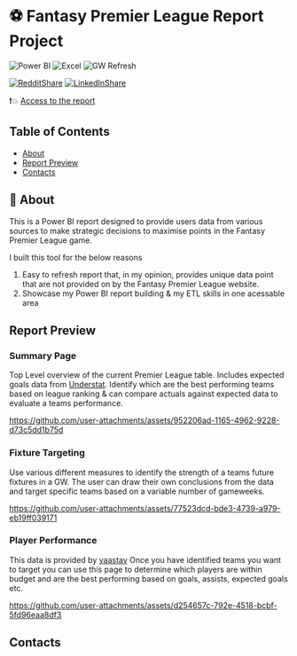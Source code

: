 
# ⚽ Fantasy Premier League Report Project

![Power BI](https://img.shields.io/badge/Power%20BI-d9b300)
![Excel](https://img.shields.io/badge/Excel-brightgreen)
![GW Refresh](https://img.shields.io/badge/Latest%20GW%20Refresh-7-brightgreen)

[![RedditShare](https://img.shields.io/badge/share-FF4500?logo=reddit&logoColor=white)](https://www.reddit.com/submit?title=Check%20out%20this%20project%20on%20GitHub:%20https://github.com/ljcanalytics/FPL_Project)
[![LinkedInShare](https://img.shields.io/badge/share-0A66C2?logo=linkedin&logoColor=white)](https://www.linkedin.com/sharing/share-offsite/?url=https://github.com/ljcanalytics/FPL_Project)

❗💥 [Access to the report](https://app.powerbi.com/view?r=eyJrIjoiNWViMDY2N2YtZTIyOC00YjhmLWEzOWMtNDZmNmM1NDNmMmVkIiwidCI6ImYxOTdmMGRkLTUyMDQtNDg2My1iZjEzLTk0MzE2M2ViMWU1NSJ9)

## Table of Contents
  - [About](#-about)
  - [Report Preview](#report-preview)
  - [Contacts](#contacts)
  
## 📜 About
This is a Power BI report designed to provide users data from various sources to make strategic decisions to maximise points in the Fantasy Premier League game.

I built this tool for the below reasons
  1. Easy to refresh report that, in my opinion, provides unique data point that are not provided on by the Fantasy Premier League website.
  2. Showcase my Power BI report building & my ETL skills in one acessable area

## Report Preview

### Summary Page

Top Level overview of the current Premier League table. Includes expected goals data from [Understat](https://understat.com/league/EPL). Identify which are the best performing teams based on league ranking & can compare actuals against expected data to evaluate a teams performance. 

https://github.com/user-attachments/assets/952206ad-1165-4962-9228-d73c5dd1b75d

### Fixture Targeting

Use various different measures to identify the strength of a teams future fixtures in a GW. The user can draw their own conclusions from the data and target specific teams based on a variable number of gameweeks. 

https://github.com/user-attachments/assets/77523dcd-bde3-4739-a979-eb19ff039171

### Player Performance

This data is provided by [vaastav](https://github.com/vaastav/Fantasy-Premier-League/tree/master) Once you have identified teams you want to target you can use this page to determine which players are within budget and are the best performing based on goals, assists, expected goals etc.    

https://github.com/user-attachments/assets/d254657c-792e-4518-bcbf-5fd96eaa8df3

## Contacts

